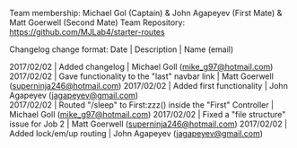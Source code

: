 Team membership:  Michael Gol (Captain) & John Agapeyev (First Mate) & Matt Goerwell (Second Mate)
Team Repository:  https://github.com/MJLab4/starter-routes

Changelog change format:
Date | Description | Name (email)

2017/02/02 | Added changelog | Michael Goll (mike_g97@hotmail.com)
2017/02/02 | Gave functionality to the "last" navbar link | Matt Goerwell (superninja246@hotmail.com)
2017/02/02 | Added first functionality | John Agapeyev (jagapeyev@gmail.com)  
2017/02/02 | Routed "/sleep" to First:zzz() inside the "First" Controller | Michael Goll (mike_g97@hotmail.com)
2017/02/02 | Fixed a "file structure" issue for Job 2 | Matt Goerwell (superninja246@hotmail.com)
2017/02/02 | Added lock/em/up routing | John Agapeyev (jagapeyev@gmail.com)  
